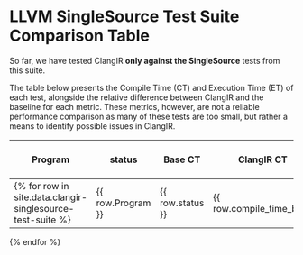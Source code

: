 # LLVM SingleSource Test Suite Comparison Table

So far, we have tested ClangIR **only against the SingleSource** tests from this suite.

The table below presents the Compile Time (CT) and Execution Time (ET) of each test, alongside the relative difference between ClangIR and the baseline for each metric. These metrics, however, are not a reliable performance comparison as many of these tests are too small, but rather a means to identify possible issues in ClangIR.

| Program | status | Base CT | ClangIR CT | Diff CT (%)  | Base ET | ClangIR ET | Diff ET (%) |
|---------|--------|--------------|--------------|--------------|-----------|-----------|-----------|
{% for row in site.data.clangir-singlesource-test-suite %}| {{ row.Program }} | {{ row.status }} | {{ row.compile_time_base | round: 3 }} | {{ row.compile_time_clangir | round: 3 }} | {{ row.compile_time_diff | times: 100 | round: 1 }} | {{ row.exec_time_base | round: 3 }} | {{ row.exec_time_clangir | round: 3 }} | {{row.exec_time_diff | times: 100 | round: 1 }} |
{% endfor %}
